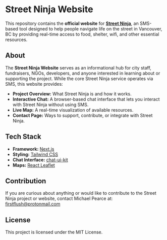 # Street Ninja Website

This repository contains the **official website** for [**Street Ninja**](https://github.com/firstflush/street_ninja/), an SMS-based tool designed to help people navigate life on the street in Vancouver, BC by providing real-time access to food, shelter, wifi, and other essential resources.

## About

The **Street Ninja Website** serves as an informational hub for city staff, fundraisers, NGOs, developers, and anyone interested in learning about or supporting the project. While the core Street Ninja service operates via SMS, this website provides:

- **Project Overview:** What Street Ninja is and how it works.
- **Interactive Chat:** A browser-based chat interface that lets you interact with Street Ninja without using SMS.
- **Live Map:** A real-time visualization of available resources.
- **Contact Page:** Ways to support, contribute, or integrate with Street Ninja.

## Tech Stack

- **Framework:** [Next.js](https://nextjs.org/)
- **Styling:** [Tailwind CSS](https://tailwindcss.com/)
- **Chat Interface:** [chat-ui-kit](https://www.npmjs.com/package/chat-ui-kit)
- **Maps:** [React Leaflet](https://react-leaflet.js.org/)

## Contribution
If you are curious about anything or would like to contribute to the Street Ninja project or website, contact Michael Pearce at: firstflush@protonmail.com

## License
This project is licensed under the MIT License.

